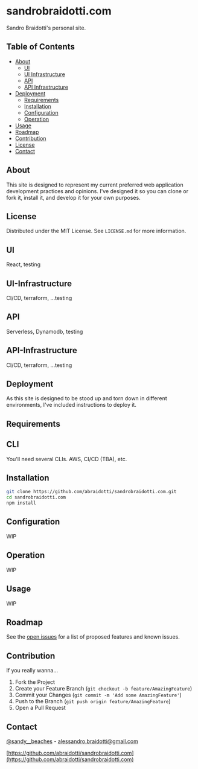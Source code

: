 # sandrobraidotti.com

Sandro Braidotti's personal site.

## Table of Contents

- [About](#About)
  - [UI](#UI)
  - [UI Infrastructure](#UI-Infrastructure)
  - [API](#API)
  - [API Infrastructure](#API-Infrastructure)
- [Deployment](#Deployment)
  - [Requirements](#Requirements)
  - [Installation](#Installation)
  - [Configuration](#Configuration)
  - [Operation](#Operation)
- [Usage](#Usage)
- [Roadmap](#Roadmap)
- [Contribution](#Contribution)
- [License](#License)
- [Contact](#Contact)

## About

This site is designed to represent my current preferred web application development practices and opinions.
I've designed it so you can clone or fork it, install it, and develop it for your own purposes.

## License

Distributed under the MIT License. See `LICENSE.md` for more information.

## UI

React, testing

## UI-Infrastructure

CI/CD, terraform, ...testing

## API

Serverless, Dynamodb, testing

## API-Infrastructure

CI/CD, terraform, ...testing

## Deployment

As this site is designed to be stood up and torn down in different environments, I've included instructions to deploy it.

## Requirements

## CLI

You'll need several CLIs. AWS, CI/CD (TBA), etc.

## Installation

```bash
git clone https://github.com/abraidotti/sandrobraidotti.com.git
cd sandrobraidotti.com
npm install
```

## Configuration

WIP

## Operation

WIP

## Usage

WIP

## Roadmap

See the [open issues](https://github.com/abraidotti/sandrobraidotti.com/issues) for a list of proposed features and known issues.

## Contribution

If you really wanna...

1. Fork the Project
2. Create your Feature Branch (`git checkout -b feature/AmazingFeature`)
3. Commit your Changes (`git commit -m 'Add some AmazingFeature'`)
4. Push to the Branch (`git push origin feature/AmazingFeature`)
5. Open a Pull Request

## Contact

[@sandy__beaches](https://twitter.com/sandy__beaches) - alessandro.braidotti@gmail.com

[https://github.com/abraidotti/sandrobraidotti.com](https://github.com/abraidotti/sandrobraidotti.com)
